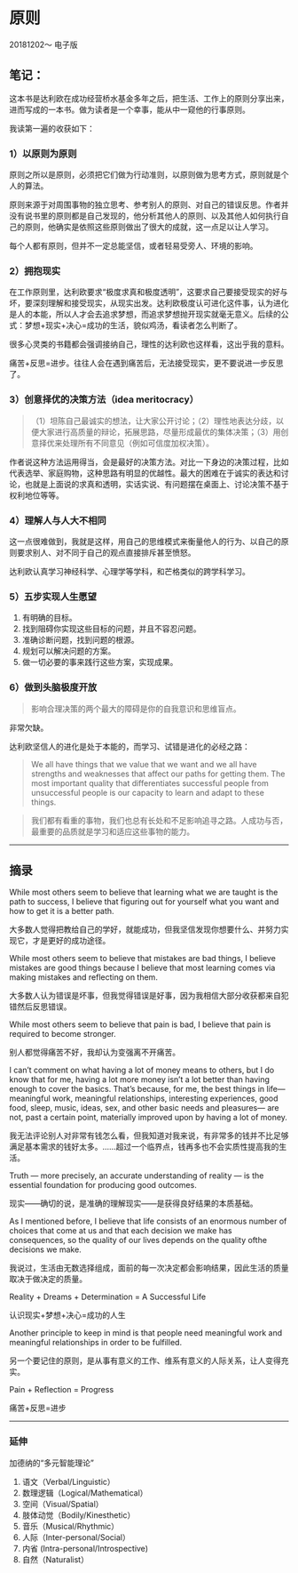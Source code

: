 # 原则

20181202～ 电子版

## 笔记：

这本书是达利欧在成功经营桥水基金多年之后，把生活、工作上的原则分享出来，进而写成的一本书。做为读者是一个幸事，能从中一窥他的行事原则。

我读第一遍的收获如下：

### 1）以原则为原则

原则之所以是原则，必须把它们做为行动准则，以原则做为思考方式，原则就是个人的算法。

原则来源于对周围事物的独立思考、参考别人的原则、对自己的错误反思。作者并没有说书里的原则都是自己发现的，他分析其他人的原则、以及其他人如何执行自己的原则，他确实是依照这些原则做出了很大的成就，这一点足以让人学习。

每个人都有原则，但并不一定总能坚信，或者轻易受旁人、环境的影响。

### 2）拥抱现实

在工作原则里，达利欧要求“极度求真和极度透明”，这要求自己要接受现实的好与坏，要深刻理解和接受现实，从现实出发。达利欧极度认可进化这件事，认为进化是人的本能，所以人才会去追求梦想，而追求梦想抛开现实就毫无意义。后续的公式：梦想+现实+决心=成功的生活，貌似鸡汤，看读者怎么判断了。

很多心灵类的书籍都会强调接纳自己，理性的达利欧也这样看，这出乎我的意料。

痛苦+反思=进步。往往人会在遇到痛苦后，无法接受现实，更不要说进一步反思了。

### 3）创意择优的决策方法（idea meritocracy）

> （1）坦陈自己最诚实的想法，让大家公开讨论；（2）理性地表达分歧，以便大家进行高质量的辩论，拓展思路，尽量形成最优的集体决策；（3）用创意择优来处理所有不同意见（例如可信度加权决策）。

作者说这种方法运用得当，会是最好的决策方法。对比一下身边的决策过程，比如代表选举、家庭购物，这种思路有明显的优越性。最大的困难在于诚实的表达和讨论，也就是上面说的求真和透明，实话实说、有问题摆在桌面上、讨论决策不基于权利地位等等。

### 4）理解人与人大不相同

这一点很难做到，我就是这样，用自己的思维模式来衡量他人的行为、以自己的原则要求别人、对不同于自己的观点直接排斥甚至愤怒。

达利欧认真学习神经科学、心理学等学科，和芒格类似的跨学科学习。

### 5）五步实现人生愿望

1. 有明确的目标。
2. 找到阻碍你实现这些目标的问题，并且不容忍问题。
3. 准确诊断问题，找到问题的根源。
4. 规划可以解决问题的方案。
5. 做一切必要的事来践行这些方案，实现成果。

### 6）做到头脑极度开放

> 影响合理决策的两个最大的障碍是你的自我意识和思维盲点。

非常欠缺。

达利欧坚信人的进化是处于本能的，而学习、试错是进化的必经之路：

> We all have things that we value that we want and we all have strengths and weaknesses that affect our paths for getting them. The most important quality that differentiates successful people from unsuccessful people is our capacity to learn and adapt to these things.

> 我们都有看重的事物，我们也总有长处和不足影响追寻之路。人成功与否，最重要的品质就是学习和适应这些事物的能力。

---


## 摘录

While most others seem to believe that learning what we are taught is the path to success, I believe that figuring out for yourself what you want and how to get it is a better path.

大多数人觉得把教给自己的学好，就能成功，但我坚信发现你想要什么、并努力实现它，才是更好的成功途径。

While most others seem to believe that mistakes are bad things, I believe mistakes are good things because I believe that most learning comes via making mistakes and reflecting on them.

大多数人认为错误是坏事，但我觉得错误是好事，因为我相信大部分收获都来自犯错然后反思错误。

While most others seem to believe that pain is bad, I believe that pain is required to become stronger.

别人都觉得痛苦不好，我却认为变强离不开痛苦。

I can’t comment on what having a lot of money means to others, but I do know that for me, having a lot more money isn’t a lot better than having enough to cover the basics. That’s because, for me, the best things in life—meaningful work, meaningful relationships, interesting experiences, good food, sleep, music, ideas, sex, and other basic needs and pleasures— are not, past a certain point, materially improved upon by having a lot of money.

我无法评论别人对非常有钱怎么看，但我知道对我来说，有非常多的钱并不比足够满足基本需求的钱好太多。……超过一个临界点，钱再多也不会实质性提高我的生活。


Truth — more precisely, an accurate understanding of reality — is the essential foundation for producing good outcomes.

现实——确切的说，是准确的理解现实——是获得良好结果的本质基础。

As I mentioned before, I believe that life consists of an enormous number of choices that come at us and that each decision we make has consequences, so the quality of our lives depends on the quality ofthe decisions we make.

我说过，生活由无数选择组成，面前的每一次决定都会影响结果，因此生活的质量取决于做决定的质量。

Reality + Dreams + Determination = A Successful Life

认识现实+梦想+决心=成功的人生

Another principle to keep in mind is that people need meaningful work and meaningful relationships in order to be fulfilled.

另一个要记住的原则，是从事有意义的工作、维系有意义的人际关系，让人变得充实。

Pain + Reflection = Progress 

痛苦+反思=进步


---

### 延伸

加德纳的“多元智能理论”

1. 语文（Verbal/Linguistic）
1. 数理逻辑（Logical/Mathematical）
1. 空间（Visual/Spatial）
1. 肢体动觉（Bodily/Kinesthetic）
1. 音乐（Musical/Rhythmic）
1. 人际（Inter-personal/Social）
1. 内省 (Intra-personal/Introspective)
1. 自然（Naturalist）
